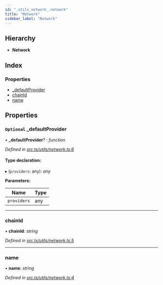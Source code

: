 ```yaml
---
id: "_utils_network_.network"
title: "Network"
sidebar_label: "Network"
---
```


## Hierarchy

* **Network**

## Index

### Properties

* [_defaultProvider](_utils_network_.network.md#optional-_defaultprovider)
* [chainId](_utils_network_.network.md#chainid)
* [name](_utils_network_.network.md#name)

## Properties

### `Optional` _defaultProvider

• **_defaultProvider**? : *function*

*Defined in [src.ts/utils/network.ts:6](https://github.com/nearprotocol/nearlib/blob/bf1ce09/src.ts/utils/network.ts#L6)*

#### Type declaration:

▸ (`providers`: any): *any*

**Parameters:**

Name | Type |
------ | ------ |
`providers` | any |

___

###  chainId

• **chainId**: *string*

*Defined in [src.ts/utils/network.ts:5](https://github.com/nearprotocol/nearlib/blob/bf1ce09/src.ts/utils/network.ts#L5)*

___

###  name

• **name**: *string*

*Defined in [src.ts/utils/network.ts:4](https://github.com/nearprotocol/nearlib/blob/bf1ce09/src.ts/utils/network.ts#L4)*
